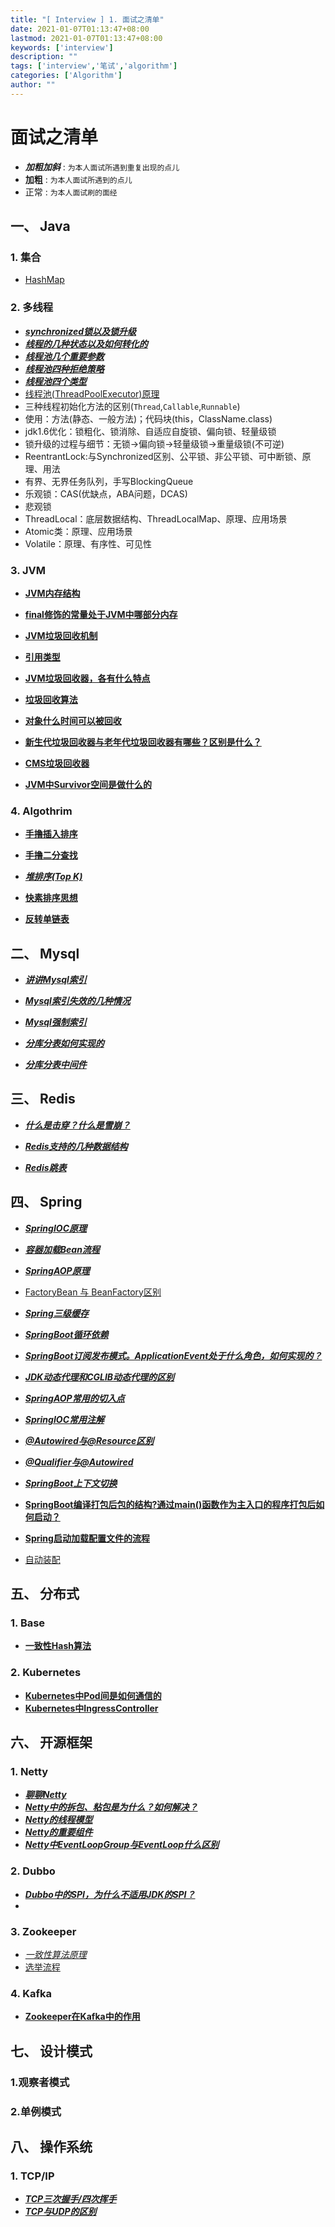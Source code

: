 ```yaml
---
title: "[ Interview ] 1. 面试之清单"
date: 2021-01-07T01:13:47+08:00
lastmod: 2021-01-07T01:13:47+08:00
keywords: ['interview']
description: ""
tags: ['interview','笔试','algorithm']
categories: ['Algorithm']
author: ""
---
```

# 面试之清单

+ ***加粗加斜*** : `为本人面试所遇到重复出现的点儿`
+ **加粗** : `为本人面试所遇到的点儿`
+ 正常 : `为本人面试刷的面经`

## 一、 Java
### 1. 集合

+ [HashMap](/post/coding/java/base/2_basic/2_4_hashmap)

### 2. 多线程

+ [***synchronized锁以及锁升级***]()
+ [***线程的几种状态以及如何转化的***]()
+ [***线程池几个重要参数***]()
+ [***线程池四种拒绝策略***]()
+ [***线程池四个类型***]()
+ [线程池(ThreadPoolExecutor)原理]()
+ 三种线程初始化方法的区别(`Thread`,`Callable`,`Runnable`)
+ 使用：方法(静态、一般方法)；代码块(this，ClassName.class)
+ jdk1.6优化：锁粗化、锁消除、自适应自旋锁、偏向锁、轻量级锁
+ 锁升级的过程与细节：无锁->偏向锁->轻量级锁->重量级锁(不可逆)
+ ReentrantLock:与Synchronized区别、公平锁、非公平锁、可中断锁、原理、用法
+ 有界、无界任务队列，手写BlockingQueue
+ 乐观锁：CAS(优缺点，ABA问题，DCAS)
+ 悲观锁
+ ThreadLocal：底层数据结构、ThreadLocalMap、原理、应用场景
+ Atomic类：原理、应用场景
+ Volatile：原理、有序性、可见性

### 3. JVM

+ [**JVM内存结构**](/post/coding/java/base/3_jvm/3_jvm_memory_monitor#1-jvm-内存结构)
  
+ [**final修饰的常量处于JVM中哪部分内存**]()

+ [**JVM垃圾回收机制**](/post/coding/java/base/3_jvm/2_jvm_gc#1-垃圾回收机制)

+ [**引用类型**](/post/coding/java/base/3_jvm/2_jvm_gc#2-引用类型)

+ [**JVM垃圾回收器，各有什么特点**](/post/coding/java/base/3_jvm/2_jvm_gc#7-垃圾回收器)
  
+ [**垃圾回收算法**](/post/coding/java/base/3_jvm/2_jvm_gc#6-垃圾回收算法)

+ [**对象什么时间可以被回收**](/post/coding/java/base/3_jvm/2_jvm_gc#4-在java中对象什么时候可以被进行垃圾回收)

+ [**新生代垃圾回收器与老年代垃圾回收器有哪些？区别是什么？**](/post/coding/java/base/3_jvm/2_jvm_gc#9-新生代垃圾回收器与老年代垃圾回收器有哪些区别是什么)

+ [**CMS垃圾回收器**](/post/coding/java/base/3_jvm/2_jvm_gc#8-关于CMS垃圾回收器)
  
+ [**JVM中Survivor空间是做什么的**]()

### 4. Algothrim

+ [**手撸插入排序**]()

+ [**手撸二分查找**]()

+ [***堆排序(Top K)***]()

+ [**快素排序思想**]()

+ [**反转单链表**]()
  
## 二、 Mysql

+ [***讲讲Mysql索引***]()

+ [***Mysql索引失效的几种情况***](/post/middleware/database/sql/mysql/2_2_sql_index#2-MySQL索引失效的几种情况)
  
+ [***Mysql强制索引***](/post/middleware/database/sql/mysql/2_2_sql_index#3-强制索引)

+ [***分库分表如何实现的***]()
  
+ [***分库分表中间件***]()



## 三、 Redis

+ [***什么是击穿？什么是雪崩？***]()

+ [***Redis支持的几种数据结构***]()

+ [***Redis跳表***](/post/middleware/database/nosql/redis/1_redis_interview#1-什么是跳表)

## 四、 Spring

- [***SpringIOC原理***](/post/coding/java/spring/spring/1_spring_ioc#4-SpringIOC)
  
- [***容器加载Bean流程***](/post/coding/java/spring/spring/1_spring_ioc#5-Spring容器加载Bean)
  
- [***SpringAOP原理***](/post/coding/java/spring/spring/1_spring_ioc#8-SpringAOP)
  
- [FactoryBean 与 BeanFactory区别](/post/coding/java/spring/spring/1_spring_ioc#1-SpringBeanFactory与FactoryBean的区别)
  
- [***Spring三级缓存***](/post/coding/java/spring/spring/1_spring_ioc#6-Spring三级缓存)

- [***SpringBoot循环依赖***](/post/coding/java/spring/spring/1_spring_ioc#7-Spring循环依赖)

- [***SpringBoot订阅发布模式。ApplicationEvent处于什么角色，如何实现的？***](/post/coding/java/spring/spring/1_spring_ioc#17-SpringBoot订阅发布模式ApplicationEvent处于什么角色如何实现的)
  
- [***JDK动态代理和CGLIB动态代理的区别***](/post/coding/java/spring/spring/1_spring_ioc#9-JDK动态代理和CGLIB动态代理的区别)

- [***SpringAOP常用的切入点***](/post/coding/java/spring/spring/1_spring_ioc#15-SpringAOP常用的切入点)
  
- [***SpringIOC常用注解***](/post/coding/java/spring/spring/1_spring_ioc#16-SpringIOC常用注解)

- [***@Autowired与@Resource区别***](/post/coding/java/spring/spring/1_spring_ioc#12-@Autowired与@Resource区别)

- [***@Qualifier与@Autowired***](/post/coding/java/spring/spring/1_spring_ioc#13-@Qualifier与@Autowired)
  
- [***SpringBoot上下文切换***](/post/coding/java/spring/spring/1_spring_ioc#14-SpringBoot上下文切换)
  
- [**SpringBoot编译打包后包的结构?通过main()函数作为主入口的程序打包后如何启动？**]()
  
- [**Spring启动加载配置文件的流程**](/post/coding/java/spring/spring/1_spring_ioc#11-Spring启动加载配置文件的流程)
  
- [自动装配](/post/coding/java/spring/spring/1_spring_ioc#10-自动装配)
  
  

## 五、 分布式

### 1. Base

+ [**一致性Hash算法**]()

### 2. Kubernetes

+ [**Kubernetes中Pod间是如何通信的**]()
+ [**Kubernetes中IngressController**]()


## 六、 开源框架
### 1. Netty

+ [***聊聊Netty***](/post/middleware/netty/6_1_netty#1-为什么用Netty)
+ [***Netty中的拆包、粘包是为什么？如何解决？***](/post/middleware/netty/6_1_netty#6-Netty中TCP粘包拆包)
+ [***Netty的线程模型***](/post/middleware/netty/6_1_netty#4-Netty线程模型)
+ [***Netty的重要组件***](/post/middleware/netty/6_1_netty#3-Netty核心组件)
+ [***Netty中EventLoopGroup与EventLoop什么区别***](/post/middleware/netty/6_1_netty#5-EventLoopGroup是什么与EventLoop关系)

### 2. Dubbo

+ [***Dubbo中的SPI，为什么不适用JDK的SPI？***]()
+ []()

### 3. Zookeeper

+ [*一致性算法原理*]()
+ [选举流程]()


### 4. Kafka

+ [**Zookeeper在Kafka中的作用**]()

## 七、 设计模式

### 1.观察者模式

### 2.单例模式

## 八、 操作系统

### 1. TCP/IP
+ [***TCP三次握手/四次挥手***](/post/algorithm/ext/3_base_knowledge_2021_01_09#4-TCP三次握手)
+ [***TCP与UDP的区别***](/post/algorithm/ext/3_base_knowledge_2021_01_09#2-TCP与UDP的区别)